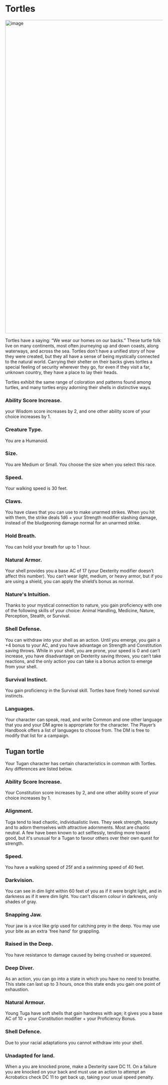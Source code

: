 # Tortles
<img width="933" height="1000" alt="image" src="https://github.com/user-attachments/assets/700a354e-e749-4e4d-b453-9ed8a89fd00a" />

Tortles have a saying: “We wear our homes on our backs.” These turtle folk live on many continents, most often journeying up and down coasts, along waterways, and across the sea. Tortles don’t have a unified story of how they were created, but they all have a sense of being mystically connected to the natural world.
Carrying their shelter on their backs gives tortles a special feeling of security wherever they go, for even if they visit a far, unknown country, they have a place to lay their heads.

Tortles exhibit the same range of coloration and patterns found among turtles, and many tortles enjoy adorning their shells in distinctive ways.

### Ability Score Increase. 
your Wisdom score increases by 2, and one other ability score of your choice increases by 1.

### Creature Type. 
You are a Humanoid.

### Size. 
You are Medium or Small. You choose the size when you select this race.

### Speed. 
Your walking speed is 30 feet.

### Claws. 
You have claws that you can use to make unarmed strikes. When you hit with them, the strike deals 1d6 + your Strength modifier slashing damage, instead of the bludgeoning damage normal for an unarmed strike.

### Hold Breath. 
You can hold your breath for up to 1 hour.

### Natural Armor. 
Your shell provides you a base AC of 17 (your Dexterity modifier doesn’t affect this number). You can’t wear light, medium, or heavy armor, but if you are using a shield, you can apply the shield’s bonus as normal.

### Nature's Intuition. 
Thanks to your mystical connection to nature, you gain proficiency with one of the following skills of your choice: Animal Handling, Medicine, Nature, Perception, Stealth, or Survival.

### Shell Defense. 
You can withdraw into your shell as an action. Until you emerge, you gain a +4 bonus to your AC, and you have advantage on Strength and Constitution saving throws. While in your shell, you are prone, your speed is 0 and can’t increase, you have disadvantage on Dexterity saving throws, you can’t take reactions, and the only action you can take is a bonus action to emerge from your shell.

### Survival Instinct. 
You gain proficiency in the Survival skill. Tortles have finely honed survival instincts.

### Languages. 
Your character can speak, read, and write Common and one other language that you and your DM agree is appropriate for the character. The Player’s Handbook offers a list of languages to choose from. The DM is free to modify that list for a campaign.


## Tugan tortle

Your Tugan character has certain characteristics in common with Tortles. Any differences are listed below.

### Ability Score Increase. 
Your Constitution score increases by 2, and one other ability score of your choice increases by 1.

### Alignment. 
Tuga tend to lead chaotic, individualistic lives. They seek strength, beauty and to adorn themselves with attractive adornments. Most are chaotic neutral. A few have been known to act selflessly, tending more toward good, but it's unusual for a Tugan to favour others over their own quest for strength.

### Speed. 
You have a walking speed of 25f and a swimming speed of 40 feet.

### Darkvision. 
You can see in dim light within 60 feet of you as if it were bright light, and in darkness as if it were dim light. You can't discern colour in darkness, only shades of gray.

### Snapping Jaw. 
Your jaw is a vice like grip used for catching prey in the deep. 
You may use your bite as an extra 'free hand' for grappling.

### Raised in the Deep. 
You have resistance to damage caused by being crushed or squeezed.

### Deep Diver. 
As an action, you can go into a state in which you have no need to breathe. This state can last up to 3 hours, once this state ends you gain one point of exhaustion.

### Natural Armour. 
Young Tuga have soft shells that gain hardness with age; it gives you a base AC of 10 + your Constitution modifier + your Proficiency Bonus.

### Shell Defence. 
Due to your racial adaptations you cannot withdraw into your shell.

### Unadapted for land. 
When a you are knocked prone, make a Dexterity save DC 11. On a failure you are knocked on your back and must use an action to attempt an Acrobatics check DC 11 to get back up, taking your usual speed penalty.
